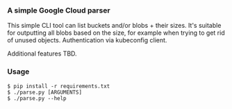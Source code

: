 ### A simple Google Cloud parser ###

This simple CLI tool can list buckets and/or blobs + their sizes. It's suitable for outputting all blobs based on the size, for example when trying to get rid of unused objects. Authentication via kubeconfig client.

Additional features TBD.

### Usage ###

```console
$ pip install -r requirements.txt
$ ./parse.py [ARGUMENTS]
$ ./parse.py --help
